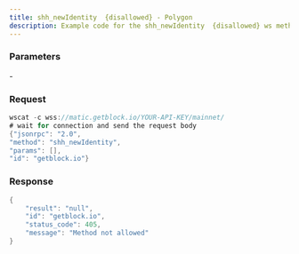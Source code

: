 ```yaml
---
title: shh_newIdentity  {disallowed} - Polygon
description: Example code for the shh_newIdentity  {disallowed} ws method. Сomplete guide on how to use shh_newIdentity  {disallowed} ws in GetBlock.io Web3 documentation.
---
```


### Parameters


\-

### Request

``` java
wscat -c wss://matic.getblock.io/YOUR-API-KEY/mainnet/ 
# wait for connection and send the request body 
{"jsonrpc": "2.0",
"method": "shh_newIdentity",
"params": [],
"id": "getblock.io"}
```

###  Response

``` java
{
    "result": "null",
    "id": "getblock.io",
    "status_code": 405,
    "message": "Method not allowed"
}
```

